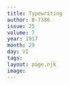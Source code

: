```yaml
---
title: Typewriting
author: B-7386
issue: 25
volume: 7
year: 1917
month: 29
day: VI
tags:
layout: page.njk
image:
---
```



